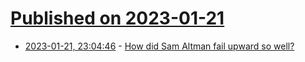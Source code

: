 # [Published on 2023-01-21](index.md)

* [2023-01-21, 23:04:46](https://news.ycombinator.com/item?id=34471720) - [How did Sam Altman fail upward so well?](https://news.ycombinator.com/item?id=34471720)
